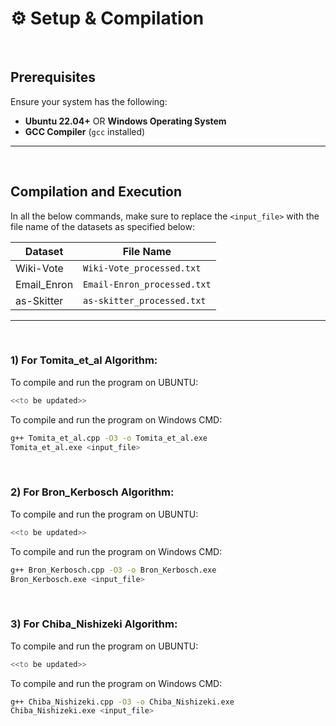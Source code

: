 # ⚙️ Setup & Compilation

<br>

## Prerequisites
Ensure your system has the following:

- **Ubuntu 22.04+** OR **Windows Operating System**
- **GCC Compiler** (`gcc` installed)

---

<br>

## Compilation and Execution

In all the below commands, make sure to replace the `<input_file>` with the file name of the datasets as specified below:

| Dataset         | File Name                 |
|-----------------|---------------------------|
| Wiki-Vote       | `Wiki-Vote_processed.txt` |
| Email_Enron     | `Email-Enron_processed.txt` |
| as-Skitter      | `as-skitter_processed.txt`  |

---

<br>

### 1) For Tomita_et_al Algorithm:
To compile and run the program on UBUNTU:
```bash
<<to be updated>>
```
To compile and run the program on Windows CMD:
```bash
g++ Tomita_et_al.cpp -O3 -o Tomita_et_al.exe
Tomita_et_al.exe <input_file>
```

<br>

### 2) For Bron_Kerbosch Algorithm:
To compile and run the program on UBUNTU:
```bash
<<to be updated>>
```
To compile and run the program on Windows CMD:
```bash
g++ Bron_Kerbosch.cpp -O3 -o Bron_Kerbosch.exe
Bron_Kerbosch.exe <input_file>
```

<br>

### 3) For Chiba_Nishizeki Algorithm:
To compile and run the program on UBUNTU:
```bash
<<to be updated>>
```
To compile and run the program on Windows CMD:
```bash
g++ Chiba_Nishizeki.cpp -O3 -o Chiba_Nishizeki.exe
Chiba_Nishizeki.exe <input_file>
```
